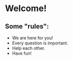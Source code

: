 # Welcome!

## Some "rules":

* We are here for you!
* Every question is important.
* Help each other.
* Have fun!

